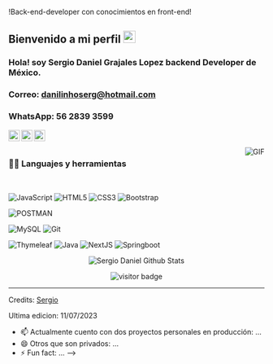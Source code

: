 
!Back-end-developer con conocimientos en front-end!
    
## Bienvenido a mi perfil <img src="https://github.com/TheDudeThatCode/TheDudeThatCode/blob/master/Assets/Earth.gif" width="24px">

### Hola! soy Sergio Daniel Grajales Lopez backend Developer de México.

### Correo: danilinhoserg@hotmail.com

### WhatsApp: 56 2839 3599

<a href="https://www.linkedin.com/in/sergio-daniel-grajales-lopez-b619a91b0/">
  <img align="left" alt="Sergio Daniel" width="22px" src="https://cdn.jsdelivr.net/npm/simple-icons@v3/icons/linkedin.svg" />
</a>
<a href="https://www.facebook.com/sergio.daniel.94617999">
  <img align="left" alt="Sergio Daniel" width="22px" src="https://cdn.jsdelivr.net/npm/simple-icons@v3/icons/facebook.svg" />
</a>
<a href="https://wa.me/525628393599">
  <img align="left" alt="Sergio Daniel" width="22px" src="https://cdn.jsdelivr.net/npm/simple-icons@v3/icons/whatsapp.svg" />
</a>

<br />
<br />

  <img align="right" alt="GIF" src="https://media.giphy.com/media/836HiJc7pgzy8iNXCn/giphy.gif" />
  
### 👨‍💻 Languajes y herramientas

<br />

![JavaScript](https://img.shields.io/badge/-JavaScript-black?style=flat&logo=javascript)
![HTML5](https://img.shields.io/badge/-HTML5-E34F26?style=flat&logo=html5&logoColor=white&)
![CSS3](https://img.shields.io/badge/-CSS3-1572B6?style=flat&logo=css3&)
![Bootstrap](https://img.shields.io/badge/-Bootstrap-563D7C?style=flat&logo=bootstrap&)

![POSTMAN](https://img.shields.io/badge/-postman-02569B?style=flat&logo=postman&)

![MySQL](https://img.shields.io/badge/-MySQL-black?style=flat&logo=mysql&)
![Git](https://img.shields.io/badge/-Git-black?style=flat&logo=git&) 

![Thymeleaf](https://img.shields.io/badge/-Thymeleaf-white?style=flat&logo=thymeleaf&)
![Java](https://img.shields.io/badge/-Java-red?style=flat&logo=java&) 
![NextJS](https://img.shields.io/badge/-springsecurity-black?style=flat&logo=springsecurity&)
![Springboot](https://img.shields.io/badge/-Springboot-gray?style=flat&logo=springboot&)

<p align='center'>
  <img align="center" src="https://github-readme-stats.vercel.app/api?username=SergioDaniel-G&show_icons=true&title_color=fff&icon_color=79ff97&text_color=efefef&bg_color=24292e" alt="Sergio Daniel Github Stats">
</p>

<p align='center'>
  <img src="https://visitor-badge.glitch.me/badge?page_id=SergioDaniel-G" alt="visitor badge"/>
</p>

-----

Credits: [Sergio](https://github.com/SergioDaniel-G)

Ultima edicion: 11/07/2023
- 📫 Actualmente cuento con dos proyectos personales en producción: ...
- 😄 Otros que son privados: ...
- ⚡ Fun fact: ...
-->
